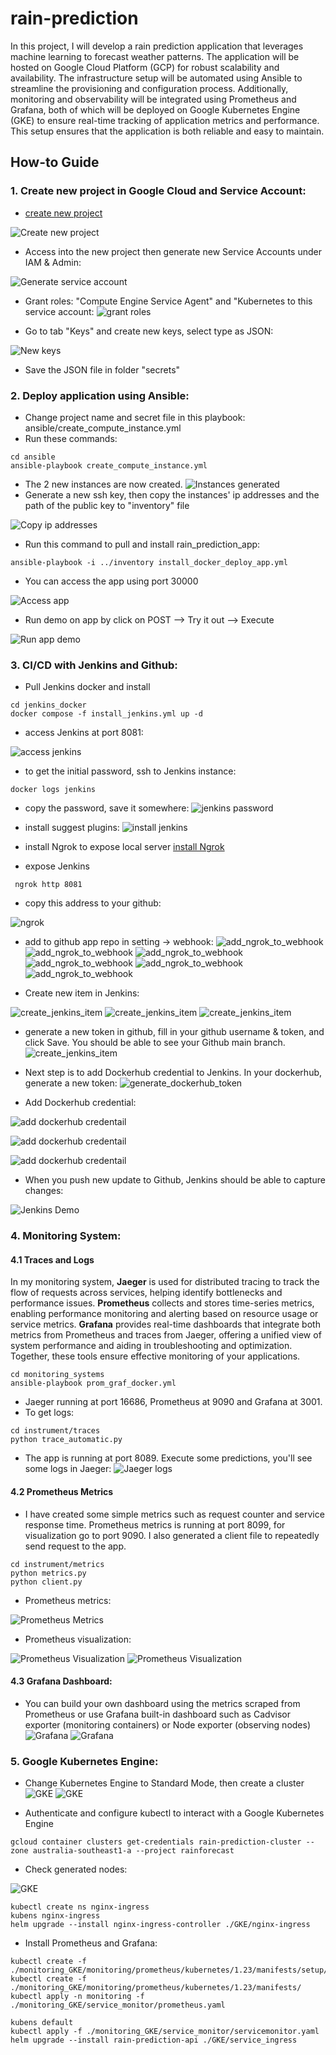 # rain-prediction
In this project, I will develop a rain prediction application that leverages machine learning to forecast weather patterns. The application will be hosted on Google Cloud Platform (GCP) for robust scalability and availability. The infrastructure setup will be automated using Ansible to streamline the provisioning and configuration process. Additionally, monitoring and observability will be integrated using Prometheus and Grafana, both of which will be deployed on Google Kubernetes Engine (GKE) to ensure real-time tracking of application metrics and performance. This setup ensures that the application is both reliable and easy to maintain.
## How-to Guide
### 1. Create new project in Google Cloud and Service Account:
- [create new project](https://developers.google.com/workspace/guides/create-project)

![Create new project](images/create_new_project.png)



- Access into the new project then generate new Service Accounts under IAM & Admin:

![Generate service account](images/generate_service_account.png)

- Grant roles: "Compute Engine Service Agent" and "Kubernetes to this service account:
![grant roles](images/grant_roles_to_service_acc.png)

- Go to tab "Keys" and create new keys, select type as JSON:

![New keys](images/create_new_keys.png)

- Save the JSON file in folder "secrets"

### 2. Deploy application using Ansible:
- Change project name and secret file in this playbook: ansible/create_compute_instance.yml
- Run these commands:
```console
cd ansible
ansible-playbook create_compute_instance.yml
```
- The 2 new instances are now created. 
![Instances generated](images/instances_generated.png)
- Generate a new ssh key, then copy the instances' ip addresses and the path of the public key to "inventory" file

![Copy ip addresses](images/copy_ip_addresses.png)

- Run this command to pull and install rain_prediction_app:
```
ansible-playbook -i ../inventory install_docker_deploy_app.yml
```

- You can access the app using port 30000

![Access app](images/access_app.png)

- Run demo on app by click on POST --> Try it out --> Execute

![Run app demo](images/app_demo.png)

### 3. CI/CD with Jenkins and Github:

- Pull Jenkins docker and install

```
cd jenkins_docker
docker compose -f install_jenkins.yml up -d
```

- access Jenkins at port 8081:

![access jenkins](images/access_jenkins.png)

- to get the initial password, ssh to Jenkins instance:
```
docker logs jenkins
```
- copy the password, save it somewhere:
![jenkins password](images/jenkins_password.png)
- install suggest plugins:
![install jenkins](images/install_jenkins.png)
- install Ngrok to expose local server
[install Ngrok](https://ngrok.com/download)

- expose Jenkins
```
 ngrok http 8081
 ```
 - copy this address to your github:
 
 ![ngrok](images/ngrok.png)
- add to github app repo in setting -> webhook:
![add_ngrok_to_webhook](images/add_ngrok_to_webhook.png)
![add_ngrok_to_webhook](images/add_ngrok_to_webhook_2.png)
![add_ngrok_to_webhook](images/add_ngrok_to_webhook_3.png)
![add_ngrok_to_webhook](images/add_ngrok_to_webhook_4.png)
![add_ngrok_to_webhook](images/add_ngrok_to_webhook_5.png)
![add_ngrok_to_webhook](images/add_ngrok_to_webhook_6.png)

- Create new item in Jenkins:

![create_jenkins_item](images/create_jenkins_item.png)
![create_jenkins_item](images/create_jenkins_item_2.png)
![create_jenkins_item](images/create_jenkins_item_3.png)

- generate a new token in github, fill in your github username & token, and click Save. You should be able to see your Github main branch.
![create_jenkins_item](images/create_jenkins_item_4.png)

- Next step is to add Dockerhub credential to Jenkins. In your dockerhub, generate a new token:
![generate_dockerhub_token](images/generate_dockerhub_token.png)

- Add Dockerhub credential:

![add dockerhub credentail](images/add_dockerhub_credentials.png)

![add dockerhub credentail](images/add_dockerhub_credentials_2.png)

![add dockerhub credentail](images/add_dockerhub_credentials_3.png)

- When you push new update to Github, Jenkins should be able to capture changes:

![Jenkins Demo](images/Jenkins_demo.png)

### 4. Monitoring System:
#### 4.1 Traces and Logs
In my monitoring system, **Jaeger** is used for distributed tracing to track the flow of requests across services, helping identify bottlenecks and performance issues. **Prometheus** collects and stores time-series metrics, enabling performance monitoring and alerting based on resource usage or service metrics. **Grafana** provides real-time dashboards that integrate both metrics from Prometheus and traces from Jaeger, offering a unified view of system performance and aiding in troubleshooting and optimization. Together, these tools ensure effective monitoring of your applications.

```
cd monitoring_systems
ansible-playbook prom_graf_docker.yml
```

- Jaeger running at port 16686, Prometheus at 9090 and Grafana at 3001.
- To get logs:
```
cd instrument/traces
python trace_automatic.py
```
- The app is running at port 8089. Execute some predictions, you'll see some logs in Jaeger:
![Jaeger logs](images/Jaeger.png)

#### 4.2 Prometheus Metrics
- I have created some simple metrics such as request counter and service response time. Prometheus metrics is running at port 8099, for visualization go to port 9090. I also generated a client file to repeatedly send request to the app.

```
cd instrument/metrics
python metrics.py
python client.py
```
- Prometheus metrics:

![Prometheus Metrics](images/prometheus_metrics.png)

- Prometheus visualization:

![Prometheus Visualization](images/prometheus_histogram.png)
![Prometheus Visualization](images/prometheus_service_counter.png)

#### 4.3 Grafana Dashboard:
- You can build your own dashboard using the metrics scraped from Prometheus or use Grafana built-in dashboard such as Cadvisor exporter (monitoring containers) or Node exporter (observing nodes)
![Grafana](images/Grafana.png)
![Grafana](images/Grafana_2.png)

### 5. Google Kubernetes Engine:
- Change Kubernetes Engine to Standard Mode, then create a cluster
![GKE](images/GKE_1.png)
![GKE](images/GKE_2.png)

- Authenticate and configure kubectl to interact with a Google Kubernetes Engine 
```
gcloud container clusters get-credentials rain-prediction-cluster --zone australia-southeast1-a --project rainforecast
```

- Check generated nodes:

![GKE](images/GKE_3.png)

```
kubectl create ns nginx-ingress
kubens nginx-ingress
helm upgrade --install nginx-ingress-controller ./GKE/nginx-ingress

```
- Install Prometheus and Grafana:

```
kubectl create -f ./monitoring_GKE/monitoring/prometheus/kubernetes/1.23/manifests/setup/
kubectl create -f ./monitoring_GKE/monitoring/prometheus/kubernetes/1.23/manifests/
kubectl apply -n monitoring -f ./monitoring_GKE/service_monitor/prometheus.yaml

kubens default
kubectl apply -f ./monitoring_GKE/service_monitor/servicemonitor.yaml
helm upgrade --install rain-prediction-api ./GKE/service_ingress






